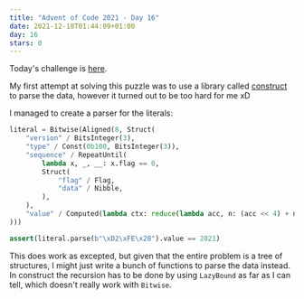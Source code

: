```yaml
---
title: "Advent of Code 2021 - Day 16"
date: 2021-12-18T01:44:09+01:00
day: 16
stars: 0
---
```


Today's challenge is [here](https://adventofcode.com/2021/day/16).

My first attempt at solving this puzzle was to use a library called [construct](https://pypi.org/project/construct/) to parse the data, however it turned out to be too hard for me xD

I managed to create a parser for the literals:
```python
literal = Bitwise(Aligned(8, Struct(
    "version" / BitsInteger(3),
    "type" / Const(0b100, BitsInteger(3)),
    "sequence" / RepeatUntil(
        lambda x, _, __: x.flag == 0,
        Struct(
            "flag" / Flag,
            "data" / Nibble,
        ),
    ),
    "value" / Computed(lambda ctx: reduce(lambda acc, n: (acc << 4) + n.data, ctx.sequence, 0)),
)))

assert(literal.parse(b"\xD2\xFE\x28").value == 2021)
```

This does work as excepted, but given that the entire problem is a tree of structures, I might just write a bunch of functions to parse the data instead. In construct the recursion has to be done by using `LazyBound` as far as I can tell, which doesn't really work with `Bitwise`.
